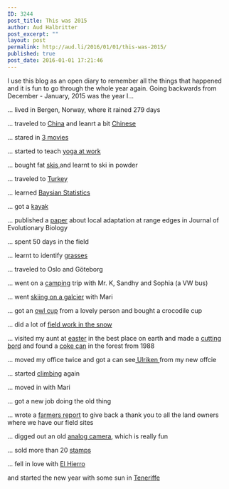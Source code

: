 ```yaml
---
ID: 3244
post_title: This was 2015
author: Aud Halbritter
post_excerpt: ""
layout: post
permalink: http://aud.li/2016/01/01/this-was-2015/
published: true
post_date: 2016-01-01 17:21:46
---
```

I use this blog as an open diary to remember all the things that happened and it is fun to go through the whole year again. Going backwards from December - January, 2015 was the year I...

... lived in Bergen, Norway, where it rained 279 days

... traveled to <a href="http://aud.li/2015/08/20/china/">China</a> and leanrt a bit <a href="http://aud.li/2015/09/09/chinese/">Chinese</a>

... stared in <a href="http://aud.li/2015/11/30/filmstar/">3 movies</a>

... started to teach <a href="http://aud.li/2015/11/07/yoga-at-work/">yoga at work</a>

... bought fat <a href="http://aud.li/2015/10/18/winter-can-come/">skis </a>and learnt to ski in powder

... traveled to <a href="http://aud.li/2015/10/10/turkey/">Turkey</a>

... learned <a href="http://aud.li/2015/09/22/enlightened-by-bayes/">Baysian Statistics</a>

... got a <a href="http://aud.li/2015/09/13/oru-kayak/">kayak</a>

... published a <a href="http://onlinelibrary.wiley.com/doi/10.1111/jeb.12701/abstract">paper</a> about local adaptation at range edges in Journal of Evolutionary Biology

... spent 50 days in the field

... learnt to identify <a href="http://aud.li/2015/06/26/grasses/">grasses</a>

... traveled to Oslo and Göteborg

... went on a <a href="http://aud.li/2015/05/19/a-taste-of-summer/">camping</a> trip with Mr. K, Sandhy and Sophia (a VW bus)

... went <a href="http://aud.li/2015/05/10/hardanger-and-folgafonna/">skiing on a galcier</a> with Mari

... got an <a href="http://aud.li/2015/05/07/my-owl-cup/">owl cup</a> from a lovely person and bought a crocodile cup

... did a lot of <a href="http://aud.li/2015/04/12/field-work-in-the-snow/">field work in the snow</a>

... visited my aunt at <a href="http://aud.li/2015/04/03/paskeferie/">easter</a> in the best place on earth and made a <a href="http://aud.li/2015/04/05/cutting-board/">cutting bord</a> and found a <a href="http://aud.li/2015/04/04/bottles/">coke can</a> in the forest from 1988

... moved my office twice and got a can see<a href="http://aud.li/2015/03/30/sugar-powdet-on-ulriken-today/"> Ulriken </a>from my new offcie

... started <a href="http://aud.li/2015/03/16/spring-weather-in-bergen/">climbing</a> again

... moved in with Mari

... got a new job doing the old thing

... wrote a <a href="http://aud.li/2015/03/15/farmers-report/">farmers report</a> to give back a thank you to all the land owners where we have our field sites

... digged out an old <a href="http://aud.li/2015/02/13/analog/">analog camera</a>, which is really fun

... sold more than 20 <a href="http://aud.li/2015/02/10/guinea-fowl/">stamps</a>

... fell in love with <a href="http://aud.li/2015/01/08/lost-my-heart-in-el-hierro/">El Hierro</a>

and started the new year with some sun in <a href="http://aud.li/2015/01/04/teneriffa/">Teneriffe</a>

&nbsp;

&nbsp;

&nbsp;

&nbsp;

&nbsp;

&nbsp;

&nbsp;

&nbsp;